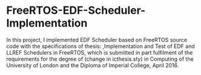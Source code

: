 # FreeRTOS-EDF-Scheduler-Implementation
In this project, I implemented EDF Scheduler based on FreeRTOS source code with the specifications of thesis: ,Implementation and Test of EDF and LLREF Schedulers in FreeRTOS, which is submitted in part fulfilment of the requirements for the degree of (change in icthesis.sty) in Computing of the University of London and the Diploma of Imperial College, April 2016.
